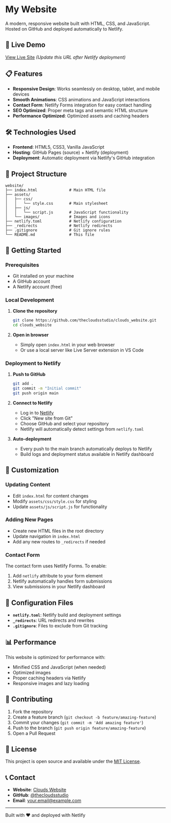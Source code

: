 # My Website

A modern, responsive website built with HTML, CSS, and JavaScript. Hosted on GitHub and deployed automatically to Netlify.

## 🚀 Live Demo

[View Live Site](https://clouds-website.netlify.app) *(Update this URL after Netlify deployment)*

## 📋 Features

- **Responsive Design**: Works seamlessly on desktop, tablet, and mobile devices
- **Smooth Animations**: CSS animations and JavaScript interactions
- **Contact Form**: Netlify Forms integration for easy contact handling
- **SEO Optimized**: Proper meta tags and semantic HTML structure
- **Performance Optimized**: Optimized assets and caching headers

## 🛠️ Technologies Used

- **Frontend**: HTML5, CSS3, Vanilla JavaScript
- **Hosting**: GitHub Pages (source) + Netlify (deployment)
- **Deployment**: Automatic deployment via Netlify's GitHub integration

## 📁 Project Structure

```
website/
├── index.html              # Main HTML file
├── assets/
│   ├── css/
│   │   └── style.css       # Main stylesheet
│   ├── js/
│   │   └── script.js       # JavaScript functionality
│   └── images/             # Images and icons
├── netlify.toml            # Netlify configuration
├── _redirects              # Netlify redirects
├── .gitignore              # Git ignore rules
└── README.md               # This file
```

## 🚀 Getting Started

### Prerequisites
- Git installed on your machine
- A GitHub account
- A Netlify account (free)

### Local Development

1. **Clone the repository**
   ```bash
   git clone https://github.com/thecloudsstudio/clouds_website.git
   cd clouds_website
   ```

2. **Open in browser**
   - Simply open `index.html` in your web browser
   - Or use a local server like Live Server extension in VS Code

### Deployment to Netlify

1. **Push to GitHub**
   ```bash
   git add .
   git commit -m "Initial commit"
   git push origin main
   ```

2. **Connect to Netlify**
   - Log in to [Netlify](https://netlify.com)
   - Click "New site from Git"
   - Choose GitHub and select your repository
   - Netlify will automatically detect settings from `netlify.toml`

3. **Auto-deployment**
   - Every push to the main branch automatically deploys to Netlify
   - Build logs and deployment status available in Netlify dashboard

## 📝 Customization

### Updating Content
- Edit `index.html` for content changes
- Modify `assets/css/style.css` for styling
- Update `assets/js/script.js` for functionality

### Adding New Pages
- Create new HTML files in the root directory
- Update navigation in `index.html`
- Add any new routes to `_redirects` if needed

### Contact Form
The contact form uses Netlify Forms. To enable:
1. Add `netlify` attribute to your form element
2. Netlify automatically handles form submissions
3. View submissions in your Netlify dashboard

## 🔧 Configuration Files

- **`netlify.toml`**: Netlify build and deployment settings
- **`_redirects`**: URL redirects and rewrites
- **`.gitignore`**: Files to exclude from Git tracking

## 📊 Performance

This website is optimized for performance with:
- Minified CSS and JavaScript (when needed)
- Optimized images
- Proper caching headers via Netlify
- Responsive images and lazy loading

## 🤝 Contributing

1. Fork the repository
2. Create a feature branch (`git checkout -b feature/amazing-feature`)
3. Commit your changes (`git commit -m 'Add amazing feature'`)
4. Push to the branch (`git push origin feature/amazing-feature`)
5. Open a Pull Request

## 📄 License

This project is open source and available under the [MIT License](LICENSE).

## 📞 Contact

- **Website**: [Clouds Website](https://clouds-website.netlify.app)
- **GitHub**: [@thecloudsstudio](https://github.com/thecloudsstudio)
- **Email**: your.email@example.com

---

Built with ❤️ and deployed with Netlify